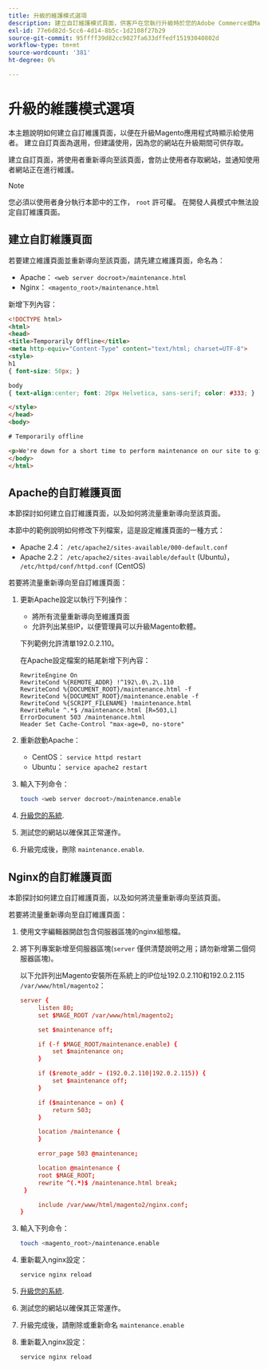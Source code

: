```yaml
---
title: 升級的維護模式選項
description: 建立自訂維護模式頁面，供客戶在您執行升級時於您的Adobe Commerce或Magento Open Source店面檢視。
exl-id: 77e6d82d-5cc6-4d14-8b5c-1d2108f27b29
source-git-commit: 95ffff39d82cc9027fa633dffedf15193040802d
workflow-type: tm+mt
source-wordcount: '381'
ht-degree: 0%

---
```


# 升級的維護模式選項

本主題說明如何建立自訂維護頁面，以便在升級Magento應用程式時顯示給使用者。 建立自訂頁面為選用，但建議使用，因為您的網站在升級期間可供存取。

建立自訂頁面，將使用者重新導向至該頁面，會防止使用者存取網站，並通知使用者網站正在進行維護。

>[!NOTE]
>
>您必須以使用者身分執行本節中的工作， `root` 許可權。 在開發人員模式中無法設定自訂維護頁面。

## 建立自訂維護頁面

若要建立維護頁面並重新導向至該頁面，請先建立維護頁面，命名為：

- Apache： `<web server docroot>/maintenance.html`
- Nginx： `<magento_root>/maintenance.html`

新增下列內容：

```html
<!DOCTYPE html>
<html>
<head>
<title>Temporarily Offline</title>
<meta http-equiv="Content-Type" content="text/html; charset=UTF-8">
<style>
h1
{ font-size: 50px; }

body
{ text-align:center; font: 20px Helvetica, sans-serif; color: #333; }

</style>
</head>
<body>

# Temporarily offline

<p>We're down for a short time to perform maintenance on our site to give you the best possible experience. Check back soon!</p>
</body>
</html>
```

## Apache的自訂維護頁面

本節探討如何建立自訂維護頁面，以及如何將流量重新導向至該頁面。

本節中的範例說明如何修改下列檔案，這是設定維護頁面的一種方式：

- Apache 2.4： `/etc/apache2/sites-available/000-default.conf`
- Apache 2.2： `/etc/apache2/sites-available/default` (Ubuntu)， `/etc/httpd/conf/httpd.conf` (CentOS)

若要將流量重新導向至自訂維護頁面：

1. 更新Apache設定以執行下列操作：

   - 將所有流量重新導向至維護頁面
   - 允許列出某些IP，以便管理員可以升級Magento軟體。

   下列範例允許清單192.0.2.110。

   在Apache設定檔案的結尾新增下列內容：

   ```terminal
   RewriteEngine On
   RewriteCond %{REMOTE_ADDR} !^192\.0\.2\.110
   RewriteCond %{DOCUMENT_ROOT}/maintenance.html -f
   RewriteCond %{DOCUMENT_ROOT}/maintenance.enable -f
   RewriteCond %{SCRIPT_FILENAME} !maintenance.html
   RewriteRule ^.*$ /maintenance.html [R=503,L]
   ErrorDocument 503 /maintenance.html
   Header Set Cache-Control "max-age=0, no-store"
   ```

1. 重新啟動Apache：

   - CentOS： `service httpd restart`
   - Ubuntu： `service apache2 restart`

1. 輸入下列命令：

   ```bash
   touch <web server docroot>/maintenance.enable
   ```

1. [升級您的系統](../implementation/perform-upgrade.md).
1. 測試您的網站以確保其正常運作。
1. 升級完成後，刪除 `maintenance.enable`.

## Nginx的自訂維護頁面

本節探討如何建立自訂維護頁面，以及如何將流量重新導向至該頁面。

若要將流量重新導向至自訂維護頁面：

1. 使用文字編輯器開啟包含伺服器區塊的nginx組態檔。
1. 將下列專案新增至伺服器區塊(`server` 僅供清楚說明之用；請勿新增第二個伺服器區塊)。

   以下允許列出Magento安裝所在系統上的IP位址192.0.2.110和192.0.2.115 `/var/www/html/magento2`：

   ```conf
   server {
        listen 80;
        set $MAGE_ROOT /var/www/html/magento2;
   
        set $maintenance off;
   
        if (-f $MAGE_ROOT/maintenance.enable) {
            set $maintenance on;
        }
   
        if ($remote_addr ~ (192.0.2.110|192.0.2.115)) {
            set $maintenance off;
        }
   
        if ($maintenance = on) {
            return 503;
        }
   
        location /maintenance {
        }
   
        error_page 503 @maintenance;
   
        location @maintenance {
        root $MAGE_ROOT;
        rewrite ^(.*)$ /maintenance.html break;
    }
   
        include /var/www/html/magento2/nginx.conf;
   }
   ```

1. 輸入下列命令：

   ```bash
   touch <magento_root>/maintenance.enable
   ```

1. 重新載入nginx設定：

   ```bash
   service nginx reload
   ```

1. [升級您的系統](../implementation/perform-upgrade.md).
1. 測試您的網站以確保其正常運作。
1. 升級完成後，請刪除或重新命名 `maintenance.enable`
1. 重新載入nginx設定：

   ```bash
   service nginx reload
   ```
